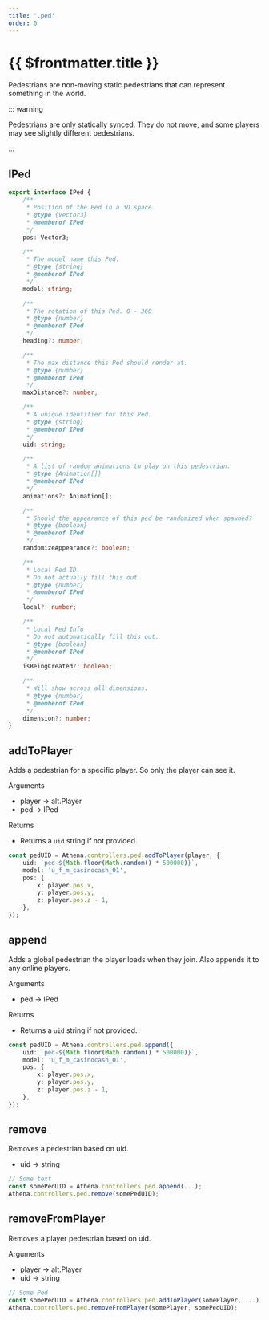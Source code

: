 ```yaml
---
title: '.ped'
order: 0
---
```


# {{ $frontmatter.title }}

Pedestrians are non-moving static pedestrians that can represent something in the world.

::: warning

Pedestrians are only statically synced. They do not move, and some players may see slightly different pedestrians.

:::

## IPed

```typescript
export interface IPed {
    /**
     * Position of the Ped in a 3D space.
     * @type {Vector3}
     * @memberof IPed
     */
    pos: Vector3;

    /**
     * The model name this Ped.
     * @type {string}
     * @memberof IPed
     */
    model: string;

    /**
     * The rotation of this Ped. 0 - 360
     * @type {number}
     * @memberof IPed
     */
    heading?: number;

    /**
     * The max distance this Ped should render at.
     * @type {number}
     * @memberof IPed
     */
    maxDistance?: number;

    /**
     * A unique identifier for this Ped.
     * @type {string}
     * @memberof IPed
     */
    uid: string;

    /**
     * A list of random animations to play on this pedestrian.
     * @type {Animation[]}
     * @memberof IPed
     */
    animations?: Animation[];

    /**
     * Should the appearance of this ped be randomized when spawned?
     * @type {boolean}
     * @memberof IPed
     */
    randomizeAppearance?: boolean;

    /**
     * Local Ped ID.
     * Do not actually fill this out.
     * @type {number}
     * @memberof IPed
     */
    local?: number;

    /**
     * Local Ped Info
     * Do not automatically fill this out.
     * @type {boolean}
     * @memberof IPed
     */
    isBeingCreated?: boolean;

    /**
     * Will show across all dimensions.
     * @type {number}
     * @memberof IPed
     */
    dimension?: number;
}
```

## addToPlayer

Adds a pedestrian for a specific player. So only the player can see it.

Arguments

* player -> alt.Player
* ped -> IPed

Returns

* Returns a `uid` string if not provided.

```ts
const pedUID = Athena.controllers.ped.addToPlayer(player, {
    uid: `ped-${Math.floor(Math.random() * 500000)}`,
    model: 'u_f_m_casinocash_01',
    pos: {
        x: player.pos.x,
        y: player.pos.y,
        z: player.pos.z - 1,
    },
});
```

## append

Adds a global pedestrian the player loads when they join.
Also appends it to any online players.

Arguments

* ped -> IPed

Returns

* Returns a `uid` string if not provided.

```typescript
const pedUID = Athena.controllers.ped.append({
    uid: `ped-${Math.floor(Math.random() * 500000)}`,
    model: 'u_f_m_casinocash_01',
    pos: {
        x: player.pos.x,
        y: player.pos.y,
        z: player.pos.z - 1,
    },
});
```

## remove

Removes a pedestrian based on uid.

* uid -> string

```typescript
// Some text
const somePedUID = Athena.controllers.ped.append(...);
Athena.controllers.ped.remove(somePedUID);
```

## removeFromPlayer

Removes a player pedestrian based on uid.

Arguments

* player -> alt.Player
* uid -> string


```typescript
// Some Ped
const somePedUID = Athena.controllers.ped.addToPlayer(somePlayer, ...);
Athena.controllers.ped.removeFromPlayer(somePlayer, somePedUID);
```
